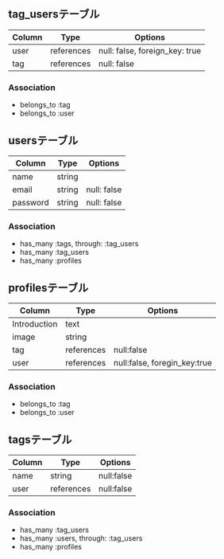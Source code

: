 ## tag_usersテーブル

| Column | Type       | Options                        |
| ------ | ---------- | ------------------------------ |
| user   | references | null: false, foreign_key: true |
| tag    | references | null: false                    |

### Association
- belongs_to :tag
- belongs_to :user

## usersテーブル

| Column   | Type   | Options     |
| -------- | ------ | ----------- |
| name     | string |             |
| email    | string | null: false |
| password | string | null: false |

### Association
- has_many :tags, through: :tag_users
- has_many :tag_users
- has_many :profiles

## profilesテーブル

| Column       | Type       | Options                      |
| ------------ | ---------- | ---------------------------- |
| Introduction | text       |                              |
| image        | string     |                              |
| tag          | references | null:false                   |
| user         | references | null:false, foregin_key:true |

### Association
- belongs_to :tag
- belongs_to :user

## tagsテーブル

| Column | Type       | Options    |
| ------ | ---------- | ---------- |
| name   | string     | null:false |
| user   | references | null:false |

### Association
- has_many :tag_users
- has_many :users, through: :tag_users
- has_many :profiles
